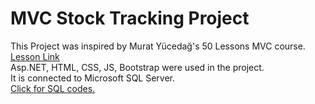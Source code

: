 # MVC Stock Tracking Project
This Project was inspired by Murat Yücedağ's 50 Lessons MVC course.<br>
<a href="https://www.youtube.com/playlist?list=PLKnjBHu2xXNNRPqfdZC6hNmJKOqIIpqNj" target="_blank">Lesson Link</a><br>
Asp.NET, HTML, CSS, JS, Bootstrap were used in the project.<br>
It is connected to Microsoft SQL Server.<br>
<a href="https://github.com/furkankapukayaa/MVCStockTracking/blob/main/dbStokMVC.sql">Click for SQL codes.</a>
